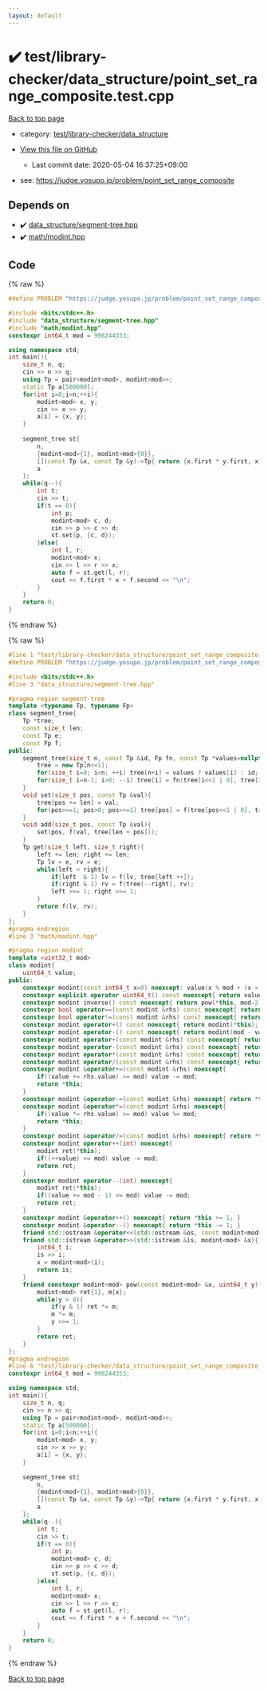 ```yaml
---
layout: default
---
```


<!-- mathjax config similar to math.stackexchange -->
<script type="text/javascript" async
  src="https://cdnjs.cloudflare.com/ajax/libs/mathjax/2.7.5/MathJax.js?config=TeX-MML-AM_CHTML">
</script>
<script type="text/x-mathjax-config">
  MathJax.Hub.Config({
    TeX: { equationNumbers: { autoNumber: "AMS" }},
    tex2jax: {
      inlineMath: [ ['$','$'] ],
      processEscapes: true
    },
    "HTML-CSS": { matchFontHeight: false },
    displayAlign: "left",
    displayIndent: "2em"
  });
</script>

<script type="text/javascript" src="https://cdnjs.cloudflare.com/ajax/libs/jquery/3.4.1/jquery.min.js"></script>
<script src="https://cdn.jsdelivr.net/npm/jquery-balloon-js@1.1.2/jquery.balloon.min.js" integrity="sha256-ZEYs9VrgAeNuPvs15E39OsyOJaIkXEEt10fzxJ20+2I=" crossorigin="anonymous"></script>
<script type="text/javascript" src="../../../../assets/js/copy-button.js"></script>
<link rel="stylesheet" href="../../../../assets/css/copy-button.css" />


# :heavy_check_mark: test/library-checker/data_structure/point_set_range_composite.test.cpp

<a href="../../../../index.html">Back to top page</a>

* category: <a href="../../../../index.html#c4b8fe8a8231f4c5b6444b288e0b90cd">test/library-checker/data_structure</a>
* <a href="{{ site.github.repository_url }}/blob/master/test/library-checker/data_structure/point_set_range_composite.test.cpp">View this file on GitHub</a>
    - Last commit date: 2020-05-04 16:37:25+09:00


* see: <a href="https://judge.yosupo.jp/problem/point_set_range_composite">https://judge.yosupo.jp/problem/point_set_range_composite</a>


## Depends on

* :heavy_check_mark: <a href="../../../../library/data_structure/segment-tree.hpp.html">data_structure/segment-tree.hpp</a>
* :heavy_check_mark: <a href="../../../../library/math/modint.hpp.html">math/modint.hpp</a>


## Code

<a id="unbundled"></a>
{% raw %}
```cpp
#define PROBLEM "https://judge.yosupo.jp/problem/point_set_range_composite"

#include <bits/stdc++.h>
#include "data_structure/segment-tree.hpp"
#include "math/modint.hpp"
constexpr int64_t mod = 998244353;

using namespace std;
int main(){
    size_t n, q;
    cin >> n >> q;
    using Tp = pair<modint<mod>, modint<mod>>;
    static Tp a[500000];
    for(int i=0;i<n;++i){
        modint<mod> x, y;
        cin >> x >> y;
        a[i] = {x, y};
    }
    
    segment_tree st{
        n,
        {modint<mod>{1}, modint<mod>{0}},
        [](const Tp &x, const Tp &y)->Tp{ return {x.first * y.first, x.second * y.first + y.second}; },
        a
    };
    while(q--){
        int t;
        cin >> t;
        if(t == 0){
            int p;
            modint<mod> c, d;
            cin >> p >> c >> d;
            st.set(p, {c, d});
        }else{
            int l, r;
            modint<mod> x;
            cin >> l >> r >> x;
            auto f = st.get(l, r);
            cout << f.first * x + f.second << "\n";
        }
    }
    return 0;
}

```
{% endraw %}

<a id="bundled"></a>
{% raw %}
```cpp
#line 1 "test/library-checker/data_structure/point_set_range_composite.test.cpp"
#define PROBLEM "https://judge.yosupo.jp/problem/point_set_range_composite"

#include <bits/stdc++.h>
#line 3 "data_structure/segment-tree.hpp"

#pragma region segment-tree
template <typename Tp, typename Fp>
class segment_tree{
    Tp *tree;
    const size_t len;
    const Tp e;
    const Fp f;
public:
    segment_tree(size_t n, const Tp &id, Fp fn, const Tp *values=nullptr): len(n), e(id), f(fn){
        tree = new Tp[n<<1];
        for(size_t i=0; i<n; ++i) tree[n+i] = values ? values[i] : id;
        for(size_t i=n-1; i>0; --i) tree[i] = fn(tree[i<<1 | 0], tree[i<<1 | 1]);
    }
    void set(size_t pos, const Tp &val){
        tree[pos += len] = val;
        for(pos>>=1; pos>0; pos>>=1) tree[pos] = f(tree[pos<<1 | 0], tree[pos<<1 | 1]);
    }
    void add(size_t pos, const Tp &val){
        set(pos, f(val, tree[len + pos]));
    }
    Tp get(size_t left, size_t right){
        left += len; right += len;
        Tp lv = e, rv = e;
        while(left < right){
            if(left  & 1) lv = f(lv, tree[left ++]);
            if(right & 1) rv = f(tree[--right], rv);
            left >>= 1; right >>= 1;
        }
        return f(lv, rv);
    }
};
#pragma endregion
#line 3 "math/modint.hpp"

#pragma region modint
template <uint32_t mod>
class modint{
    uint64_t value;
public:
    constexpr modint(const int64_t x=0) noexcept: value(x % mod + (x < 0 ? mod : 0)){ }
    constexpr explicit operator uint64_t() const noexcept{ return value; }
    constexpr modint inverse() const noexcept{ return pow(*this, mod-2); }
    constexpr bool operator==(const modint &rhs) const noexcept{ return value == rhs.value; }
    constexpr bool operator!=(const modint &rhs) const noexcept{ return value != rhs.value; }
    constexpr modint operator+() const noexcept{ return modint(*this); }
    constexpr modint operator-() const noexcept{ return modint(mod - value); }
    constexpr modint operator+(const modint &rhs) const noexcept{ return modint(*this) += rhs; }
    constexpr modint operator-(const modint &rhs) const noexcept{ return modint(*this) -= rhs; }
    constexpr modint operator*(const modint &rhs) const noexcept{ return modint(*this) *= rhs; }
    constexpr modint operator/(const modint &rhs) const noexcept{ return modint(*this) /= rhs; }
    constexpr modint &operator+=(const modint &rhs) noexcept{
        if((value += rhs.value) >= mod) value -= mod;
        return *this;
    }
    constexpr modint &operator-=(const modint &rhs) noexcept{ return *this += mod - rhs.value; }
    constexpr modint &operator*=(const modint &rhs) noexcept{
        if((value *= rhs.value) >= mod) value %= mod;
        return *this;
    }
    constexpr modint &operator/=(const modint &rhs) noexcept{ return *this *= rhs.inverse(); }
    constexpr modint operator++(int) noexcept{
        modint ret(*this);
        if((++value) >= mod) value -= mod;
        return ret;
    }
    constexpr modint operator--(int) noexcept{
        modint ret(*this);
        if((value += mod - 1) >= mod) value -= mod;
        return ret;
    }
    constexpr modint &operator++() noexcept{ return *this += 1; }
    constexpr modint &operator--() noexcept{ return *this -= 1; }
    friend std::ostream &operator<<(std::ostream &os, const modint<mod> &x){ return os << x.value; }
    friend std::istream &operator>>(std::istream &is, modint<mod> &x){
        int64_t i;
        is >> i;
        x = modint<mod>(i);
        return is;
    }
    friend constexpr modint<mod> pow(const modint<mod> &x, uint64_t y){
        modint<mod> ret{1}, m{x};
        while(y > 0){
            if(y & 1) ret *= m;
            m *= m;
            y >>= 1;
        }
        return ret;
    }
};
#pragma endregion
#line 6 "test/library-checker/data_structure/point_set_range_composite.test.cpp"
constexpr int64_t mod = 998244353;

using namespace std;
int main(){
    size_t n, q;
    cin >> n >> q;
    using Tp = pair<modint<mod>, modint<mod>>;
    static Tp a[500000];
    for(int i=0;i<n;++i){
        modint<mod> x, y;
        cin >> x >> y;
        a[i] = {x, y};
    }
    
    segment_tree st{
        n,
        {modint<mod>{1}, modint<mod>{0}},
        [](const Tp &x, const Tp &y)->Tp{ return {x.first * y.first, x.second * y.first + y.second}; },
        a
    };
    while(q--){
        int t;
        cin >> t;
        if(t == 0){
            int p;
            modint<mod> c, d;
            cin >> p >> c >> d;
            st.set(p, {c, d});
        }else{
            int l, r;
            modint<mod> x;
            cin >> l >> r >> x;
            auto f = st.get(l, r);
            cout << f.first * x + f.second << "\n";
        }
    }
    return 0;
}

```
{% endraw %}

<a href="../../../../index.html">Back to top page</a>

